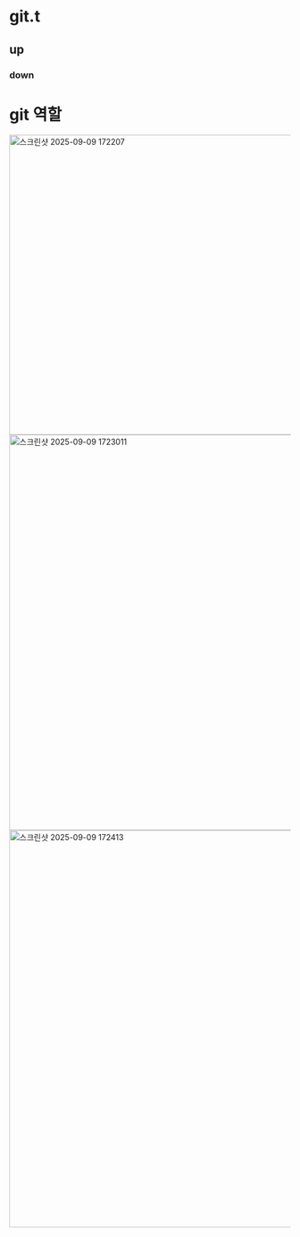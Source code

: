 # git.t


## up

### down


# git 역할
<img width="700" height="537" alt="스크린샷 2025-09-09 172207" src="https://github.com/user-attachments/assets/26e1127d-3386-40d0-b731-9f9aa5eafa36" />


<img width="681" height="708" alt="스크린샷 2025-09-09 1723011" src="https://github.com/user-attachments/assets/e082dc53-1971-47bd-9814-15e190e4a919" />
<img width="740" height="711" alt="스크린샷 2025-09-09 172413" src="https://github.com/user-attachments/assets/86757cda-e7b3-4728-a8bd-ff2396fcd0ee" />

